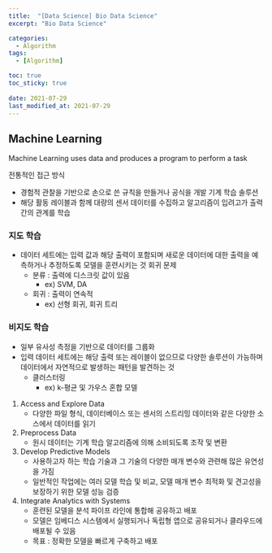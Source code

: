 ```yaml
---
title:  "[Data Science] Bio Data Science"
excerpt: "Bio Data Science"

categories:
  - Algorithm
tags:
  - [Algorithm]

toc: true
toc_sticky: true
 
date: 2021-07-29
last_modified_at: 2021-07-29
---
```

## Machine Learning
Machine Learning uses data and produces a program to perform a task

전통적인 접근 방식
- 경험적 관찰을 기반으로 손으로 쓴 규칙을 만들거나 공식을 개발
기계 학습 솔루션
- 해당 활동 레이블과 함께 대량의 센서 데이터를 수집하고 알고리즘이 입려고가 출력 간의 관계를 학습

### 지도 학습
- 데이터 세트에는 입력 값과 해당 출력이 포함되며 새로운 데이터에 대한 출력을 예측하거나 추정하도록 모델을 훈련시키는 것
    회귀 문제
    - 분류 : 출력에 디스크릿 값이 있음
        - ex) SVM, DA
    - 회귀 : 출력이 연속적
        - ex) 선형 회귀, 회귀 트리
### 비지도 학습
- 일부 유사성 측정을 기반으로 데이터를 그룹화
- 입력 데이터 세트에는 해당 출력 또는 레이블이 없으므로 다양한 솔루션이 가능하며 데이터에서 자연적으로 발생하는 패턴을 발견하는 것
    - 클러스터링
        - ex) k-평균 및 가우스 혼합 모델


1. Access and Explore Data
    - 다양한 파일 형식, 데이터베이스 또는 센서의 스트리밍 데이터와 같은 다양한 소스에서 데이터를 읽기
2. Preprocess Data
    - 원시 데이터는 기계 학습 알고리즘에 의해 소비되도록 조작 및 변환
3. Develop Predictive Models
    - 사용하고자 하는 학습 기술과 그 기술의 다양한 매개 변수와 관련해 많은 유연성을 가짐
    - 일반적인 작업에는 여러 모델 학습 및 비교, 모델 매개 변수 최적화 및 견고성을 보장하기 위한 모델 성능 검증
4. Integrate Analytics with Systems
    - 훈련된 모델을 분석 파이프 라인에 통합해 공유하고 배포
    - 모델은 임베디스 시스템에서 실행되거나 독립형 앱으로 공유되거나 클라우드에 배포될 수 있음
    - 목표 : 정확한 모델을 빠르게 구축하고 배포




```python

```

```python

```

```python

```

```python

```

```python

```

```python

```

```python

```

```python

```

```python

```

```python

```

```python

```

```python

```

```python

```

```python

```

```python

```

```python

```

```python

```
